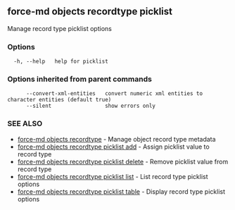 ## force-md objects recordtype picklist

Manage record type picklist options

### Options

```
  -h, --help   help for picklist
```

### Options inherited from parent commands

```
      --convert-xml-entities   convert numeric xml entities to character entities (default true)
      --silent                 show errors only
```

### SEE ALSO

* [force-md objects recordtype](force-md_objects_recordtype.md)	 - Manage object record type metadata
* [force-md objects recordtype picklist add](force-md_objects_recordtype_picklist_add.md)	 - Assign picklist value to record type
* [force-md objects recordtype picklist delete](force-md_objects_recordtype_picklist_delete.md)	 - Remove picklist value from record type
* [force-md objects recordtype picklist list](force-md_objects_recordtype_picklist_list.md)	 - List record type picklist options
* [force-md objects recordtype picklist table](force-md_objects_recordtype_picklist_table.md)	 - Display record type picklist options

